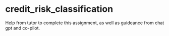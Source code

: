 # credit_risk_classification
Help from tutor to complete this assignment, as well as guideance from chat gpt and co-pilot.
